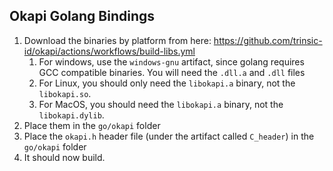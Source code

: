 ## Okapi Golang Bindings
1. Download the binaries by platform from here: https://github.com/trinsic-id/okapi/actions/workflows/build-libs.yml
   1. For windows, use the `windows-gnu` artifact, since golang requires GCC compatible binaries. You will need the `.dll.a` and `.dll` files
   2. For Linux, you should only need the `libokapi.a` binary, not the `libokapi.so`.
   3. For MacOS, you should need the `libokapi.a` binary, not the `libokapi.dylib`.
2. Place them in the `go/okapi` folder
3. Place the `okapi.h` header file (under the artifact called `C_header`) in the `go/okapi` folder
4. It should now build.